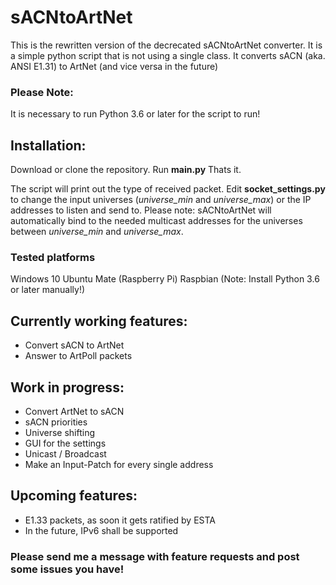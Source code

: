 # sACNtoArtNet
This is the rewritten version of the decrecated sACNtoArtNet converter. 
It is a simple python script that is not using a single class. It converts sACN (aka. ANSI E1.31) to ArtNet (and vice versa in the future)
### Please Note:
It is necessary to run Python 3.6 or later for the script to run!


## Installation:
Download or clone the repository. Run **main.py** Thats it. 

The script will print out the type of received packet. Edit **socket_settings.py** to change the input universes (*universe_min* and *universe_max*) or the IP addresses to listen and send to. Please note: sACNtoArtNet will automatically bind to the needed multicast addresses for the universes between *universe_min* and *universe_max*.

### Tested platforms
Windows 10
Ubuntu Mate (Raspberry Pi)
Raspbian (Note: Install Python 3.6 or later manually!)

## Currently working features:
- Convert sACN to ArtNet
- Answer to ArtPoll packets

## Work in progress:
- Convert ArtNet to sACN
- sACN priorities
- Universe shifting
- GUI for the settings
- Unicast / Broadcast
- Make an Input-Patch for every single address

## Upcoming features:
- E1.33 packets, as soon it gets ratified by ESTA
- In the future, IPv6 shall be supported

### Please send me a message with feature requests and post some issues you have!
